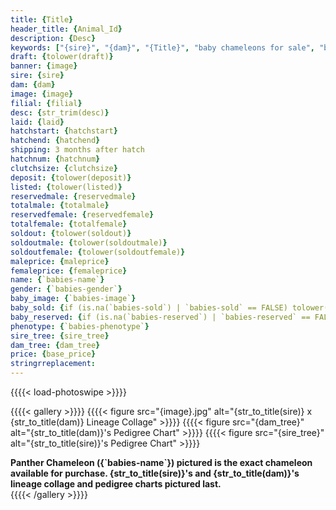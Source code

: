 ```yaml
---
title: {Title}
header_title: {Animal_Id}
description: {Desc}
keywords: ["{sire}", "{dam}", "{Title}", "baby chameleons for sale", "buy panther chameleon", "panther for sale", "panther chameleon price", "ambilobe panther chameleon for sale"]
draft: {tolower(draft)}
banner: {image}
sire: {sire}
dam: {dam}
image: {image}
filial: {filial}
desc: {str_trim(desc)}
laid: {laid}
hatchstart: {hatchstart}
hatchend: {hatchend}
shipping: 3 months after hatch
hatchnum: {hatchnum}
clutchsize: {clutchsize}
deposit: {tolower(deposit)}
listed: {tolower(listed)}
reservedmale: {reservedmale}
totalmale: {totalmale}
reservedfemale: {reservedfemale}
totalfemale: {totalfemale}
soldout: {tolower(soldout)}
soldoutmale: {tolower(soldoutmale)}
soldoutfemale: {tolower(soldoutfemale)}
maleprice: {maleprice}
femaleprice: {femaleprice}
name: {`babies-name`}
gender: {`babies-gender`}
baby_image: {`babies-image`}
baby_sold: {if (is.na(`babies-sold`) | `babies-sold` == FALSE) tolower(FALSE) else tolower(TRUE)}
baby_reserved: {if (is.na(`babies-reserved`) | `babies-reserved` == FALSE) tolower(FALSE) else tolower(TRUE)}
phenotype: {`babies-phenotype`}
sire_tree: {sire_tree}
dam_tree: {dam_tree}
price: {base_price}
stringrreplacement:
---
```


{{{{< load-photoswipe >}}}}

{{{{< gallery >}}}}
  {{{{< figure src="{image}.jpg" alt="{str_to_title(sire)} x {str_to_title(dam)} Lineage Collage" >}}}}
  {{{{< figure src="{dam_tree}" alt="{str_to_title(dam)}'s Pedigree Chart" >}}}}
  {{{{< figure src="{sire_tree}" alt="{str_to_title(sire)}'s Pedigree Chart" >}}}}
  <figcaption><strong>Panther Chameleon ({`babies-name`}) pictured is the exact chameleon available for purchase. {str_to_title(sire)}'s and {str_to_title(dam)}'s lineage collage and pedigree charts pictured last.</strong></figcaption>
{{{{< /gallery >}}}}
